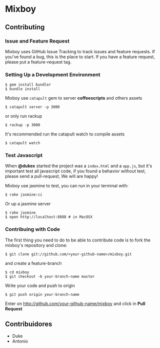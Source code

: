 # Mixboy

## Contributing
### Issue and Feature Request
Mixboy uses GitHub Issue Tracking to track issues and feature requests. If you've found a bug, this is the place to start.  If you have a feature request, please put a feature-request tag.

### Setting Up a Development Environment

```
$ gem install bundler
$ bundle install
```

Mixboy use ```catapult``` gem to server **coffeescripts** and others assets

```
$ catapult server -p 3000
```
or only run rackup

```
$ rackup -p 3000
```

It's recommended run the catapult watch to compile assets

```
$ catapult watch
```

### Test Javascript
When **@dukex** started the project was a ```index.html``` and a ```app.js```, but it's important test all javascript code, if you found a behavior without test, please send a pull-request, We will are happy!

Mixboy use jasmine to test, you can run in your terminal with:

```
$ rake jasmine:ci
```
Or up a jasmine server

```
$ rake jasmine
$ open http://localhost:8888 # in MacOSX
```
### Contribuing with Code
The first thing you need to do to be able to contribute code is to fork the mixboy's repository and clone:

``` 
$ git clone git://github.com/<your-github-name>/mixboy.git
```
and create a feature-branch

```
$ cd mixboy
$ git checkout -b your-branch-name master
```

Write your code and push to origin

```
$ git push origin your-branch-name
```
Enter on http://github.com/your-github-name/mixboy and click in **Pull Request**

## Contribuidores
* Duke
* Antonio
